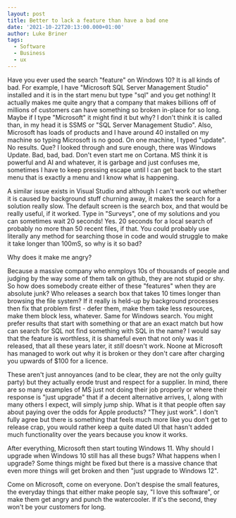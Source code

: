 ```yaml
---
layout: post
title: Better to lack a feature than have a bad one
date: '2021-10-22T20:13:00.000+01:00'
author: Luke Briner
tags: 
  - Software
  - Business
  - ux
---
```


Have you ever used the search "feature" on Windows 10? It is all kinds of bad. For example, I have "Microsoft SQL Server Management Studio" installed and it is in
the start menu but type "sql" and you get nothing! It actually makes me quite angry that a company that makes billions off of millions of customers can have something
so broken in-place for so long. Maybe if I type "Microsoft" it might find it but why? I don't think it is called than, in my head it is SSMS or "SQL Server Management Studio".
Also, Microsoft has loads of products and I have around 40 installed on my machine so typing Microsoft is no good. On one machine, I typed "update". No results. Que?
I looked through and sure enough, there was Windows Update. Bad, bad, bad. Don't even start me on Cortana. MS think it is powerful and AI and whatever, it is garbage and just confuses me, 
sometimes I have to keep pressing escape until I can get back to the start menu that is exactly a menu and I know what is happening.

A similar issue exists in Visual Studio and although I can't work out whether it is caused by background stuff churning away, it makes the search for a solution really slow.
The default screen is the search box, and that would be really useful, if it worked. Type in "Surveys", one of my solutions and you can sometimes wait 20 seconds! Yes. 20 seconds
for a local search of probably no more than 50 recent files, if that. You could probably use literally any method for searching those in code and would struggle to make it take longer
than 100mS, so why is it so bad?

Why does it make me angry?

Because a massive company who enmploys 10s of thousands of people and judging by the way some of them talk on github, they are not stupid or shy. So how does somebody create either
of these "features" when they are absolute junk? Who releases a search box that takes 10 times longer than browsing the file system? If it really is held-up by background processes
then fix that problem first - defer them, make them take less resources, make them block less, whatever. Same for Windows search. You might prefer results that start with something or
that are an exact match but how can search for SQL not find something with SQL in the name? I would say that the feature is worthless, it is shameful even that not only was it released,
that all these years later, it *still* doesn't work. Noone at Microsoft has managed to work out why it is broken or they don't care after charging you upwards of $100 for a licence.

These aren't just annoyances (and to be clear, they are not the only guilty party) but they actually erode trust and respect for a supplier. In mind, there are so many examples of MS
just not doing their job properly or where their response is "just upgrade" that if a decent alternative arrives, I, along with many others I expect, will simply jump ship. What is it
that people often say about paying over the odds for Apple products? "They just work". I don't fully agree but there is something that feels much more like you don't get to release crap,
you would rather keep a quite dated UI that hasn't added much functionality over the years because you know it works.

After everything, Microsoft then start touting Windows 11. Why should I upgrade when Windows 10 still has all these bugs? What happens when I upgrade? Some things might be fixed but there
is a massive chance that even more things will get broken and then "just upgrade to Windows 12".

Come on Microsoft, come on everyone. Don't despise the small features, the everyday things that either make people say, "I love this software", or make them get angry and punch the watercooler.
If it's the second, they won't be your customers for long.